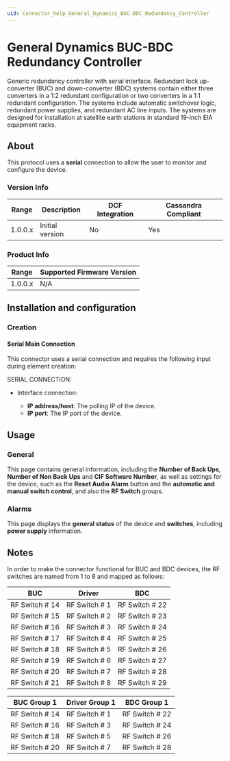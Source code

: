 ```yaml
---
uid: Connector_help_General_Dynamics_BUC-BDC_Redundancy_Controller
---
```


# General Dynamics BUC-BDC Redundancy Controller

Generic redundancy controller with serial interface. Redundant lock up-converter (BUC) and down-converter (BDC) systems contain either three converters in a 1:2 redundant configuration or two converters in a 1:1 redundant configuration. The systems include automatic switchover logic, redundant power supplies, and redundant AC line inputs. The systems are designed for installation at satellite earth stations in standard 19-inch EIA equipment racks.

## About

This protocol uses a **serial** connection to allow the user to monitor and configure the device.

### Version Info

| Range | Description | DCF Integration | Cassandra Compliant |
|------------------|-----------------|---------------------|-------------------------|
| 1.0.0.x          | Initial version | No                  | Yes                     |

### Product Info

| Range | Supported Firmware Version |
|------------------|-----------------------------|
| 1.0.0.x          | N/A                         |

## Installation and configuration

### Creation

#### Serial Main Connection

This connector uses a serial connection and requires the following input during element creation:

SERIAL CONNECTION:

- Interface connection:

  - **IP address/host**: The polling IP of the device.
  - **IP port**: The IP port of the device.

## Usage

### General

This page contains general information, including the **Number of Back Ups**, **Number of Non Back Ups** and **CIF Software Number**, as well as settings for the device, such as the **Reset Audio Alarm** button and the **automatic and manual switch control**, and also the **RF Switch** groups.

### Alarms

This page displays the **general status** of the device and **switches**, including **power supply** information.

## Notes

In order to make the connector functional for BUC and BDC devices, the RF switches are named from 1 to 8 and mapped as follows:

| **BUC**         | **Driver**     | **BDC**         |
|-----------------|----------------|-----------------|
| RF Switch \# 14 | RF Switch \# 1 | RF Switch \# 22 |
| RF Switch \# 15 | RF Switch \# 2 | RF Switch \# 23 |
| RF Switch \# 16 | RF Switch \# 3 | RF Switch \# 24 |
| RF Switch \# 17 | RF Switch \# 4 | RF Switch \# 25 |
| RF Switch \# 18 | RF Switch \# 5 | RF Switch \# 26 |
| RF Switch \# 19 | RF Switch \# 6 | RF Switch \# 27 |
| RF Switch \# 20 | RF Switch \# 7 | RF Switch \# 28 |
| RF Switch \# 21 | RF Switch \# 8 | RF Switch \# 29 |

| **BUC Group 1** | **Driver Group 1** | **BDC Group 1** |
|-----------------|--------------------|-----------------|
| RF Switch \# 14 | RF Switch \# 1     | RF Switch \# 22 |
| RF Switch \# 16 | RF Switch \# 3     | RF Switch \# 24 |
| RF Switch \# 18 | RF Switch \# 5     | RF Switch \# 26 |
| RF Switch \# 20 | RF Switch \# 7     | RF Switch \# 28 |
